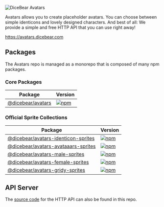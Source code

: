 ![DiceBear Avatars](https://raw.githubusercontent.com/DiceBear/avatars/master/banner.svg?sanitize=true)

Avatars allows you to create placeholder avatars. You can choose between simple identicons and lovely designed characters.
And best of all: We provide a simple and free HTTP API that you can use right away!

https://avatars.dicebear.com

## Packages

The Avatars repo is managed as a monorepo that is composed of many npm packages.

### Core Packages

| Package                                | Version                                                                                                       |
| -------------------------------------- | ------------------------------------------------------------------------------------------------------------- |
| [@dicebear/avatars](/packages/avatars) | [![npm](https://img.shields.io/npm/v/@dicebear/avatars.svg)](https://www.npmjs.com/package/@dicebear/avatars) |

### Official Sprite Collections

| Package                                                                     | Version                                                                                                                                           |
| --------------------------------------------------------------------------- | ------------------------------------------------------------------------------------------------------------------------------------------------- |
| [@dicebear/avatars-identicon-sprites](./packages/avatars-identicon-sprites) | [![npm](https://img.shields.io/npm/v/@dicebear/avatars-identicon-sprites.svg)](https://www.npmjs.com/package/@dicebear/avatars-identicon-sprites) |
| [@dicebear/avatars-avataaars-sprites](./packages/avatars-avataaars-sprites) | [![npm](https://img.shields.io/npm/v/@dicebear/avatars-avataaars-sprites.svg)](https://www.npmjs.com/package/@dicebear/avatars-avataaars-sprites) |
| [@dicebear/avatars-male-sprites](./packages/avatars-male-sprites)           | [![npm](https://img.shields.io/npm/v/@dicebear/avatars-male-sprites.svg)](https://www.npmjs.com/package/@dicebear/avatars-male-sprites)           |
| [@dicebear/avatars-female-sprites](./packages/avatars-female-sprites)       | [![npm](https://img.shields.io/npm/v/@dicebear/avatars-female-sprites.svg)](https://www.npmjs.com/package/@dicebear/avatars-female-sprites)       |
| [@dicebear/avatars-gridy-sprites](./packages/avatars-gridy-sprites)         | [![npm](https://img.shields.io/npm/v/@dicebear/avatars-gridy-sprites.svg)](https://www.npmjs.com/package/@dicebear/avatars-gridy-sprites)         |

## API Server

The [source code](./server) for the HTTP API can also be found in this repo.

